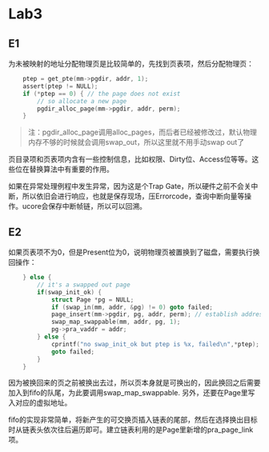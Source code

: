 # Lab3

## E1

为未被映射的地址分配物理页是比较简单的，先找到页表项，然后分配物理页：

```c
    ptep = get_pte(mm->pgdir, addr, 1);
    assert(ptep != NULL);
    if (*ptep == 0) { // the page does not exist
        // so allocate a new page
        pgdir_alloc_page(mm->pgdir, addr, perm);
    }
```

> 注：pgdir_alloc_page调用alloc_pages，而后者已经被修改过，默认物理内存不够的时候就会调用swap_out，所以这里就不用手动swap out了

页目录项和页表项内含有一些控制信息，比如权限、Dirty位、Access位等等。这些位在替换算法中有重要的作用。

如果在异常处理例程中发生异常，因为这是个Trap Gate，所以硬件之前不会关中断，所以依旧会进行响应，也就是保存现场，压Errorcode，查询中断向量等操作。ucore会保存中断帧链，所以可以回溯。

## E2

如果页表项不为0，但是Present位为0，说明物理页被置换到了磁盘，需要执行换回操作：

```c
    } else {
        // it's a swapped out page
        if(swap_init_ok) {
            struct Page *pg = NULL;
            if (swap_in(mm, addr, &pg) != 0) goto failed;
            page_insert(mm->pgdir, pg, addr, perm); // establish address transformation
            swap_map_swappable(mm, addr, pg, 1);
            pg->pra_vaddr = addr;
        } else {
            cprintf("no swap_init_ok but ptep is %x, failed\n",*ptep);
            goto failed;
        }
    }
```

因为被换回来的页之前被换出去过，所以页本身就是可换出的，因此换回之后需要加入到fifo的队尾，为此要调用swap_map_swappable. 另外，还要在Page里写入对应的虚拟地址。

fifo的实现非常简单，将新产生的可交换页插入链表的尾部，然后在选择换出目标时从链表头依次往后遍历即可。建立链表利用的是Page里新增的pra_page_link项。